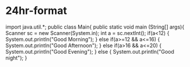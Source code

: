 # 24hr-format


import java.util.*;
public class Main{
      public static void main (String[] args){
      Scanner sc = new Scanner(System.in);
      int a = sc.nextInt();
      if(a<12)
      {
        System.out.println("Good Morning");
      }
      else if(a>=12 && a<=16)
      {
        System.out.println("Good Afternoon");
      }
      else if(a>16 && a<=20)
      {
        System.out.println("Good Evening");
      }
      else
      {
        System.out.println("Good night");
      }
